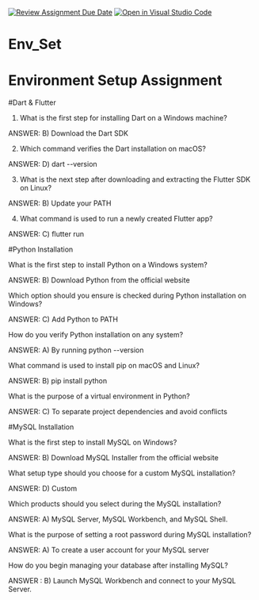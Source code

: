 [![Review Assignment Due Date](https://classroom.github.com/assets/deadline-readme-button-22041afd0340ce965d47ae6ef1cefeee28c7c493a6346c4f15d667ab976d596c.svg)](https://classroom.github.com/a/vnsr1XuU)
[![Open in Visual Studio Code](https://classroom.github.com/assets/open-in-vscode-2e0aaae1b6195c2367325f4f02e2d04e9abb55f0b24a779b69b11b9e10269abc.svg)](https://classroom.github.com/online_ide?assignment_repo_id=15644578&assignment_repo_type=AssignmentRepo)
# Env_Set

# Environment Setup Assignment

#Dart & Flutter

1. What is the first step for installing Dart on a Windows machine?

ANSWER: 
B) Download the Dart SDK


2. Which command verifies the Dart installation on macOS?

ANSWER: 
D) dart --version


3. What is the next step after downloading and extracting the Flutter SDK on Linux?

ANSWER: 
B) Update your PATH


4. What command is used to run a newly created Flutter app?

ANSWER:
C) flutter run


#Python Installation

What is the first step to install Python on a Windows system?

ANSWER: 
B) Download Python from the official website

Which option should you ensure is checked during Python installation on Windows?

ANSWER: 
C) Add Python to PATH

How do you verify Python installation on any system?

ANSWER:
A) By running python --version

What command is used to install pip on macOS and Linux?

ANSWER: 
B) pip install python

What is the purpose of a virtual environment in Python?

ANSWER: 
C) To separate project dependencies and avoid conflicts

#MySQL Installation

What is the first step to install MySQL on Windows?

ANSWER: 
B) Download MySQL Installer from the official website

What setup type should you choose for a custom MySQL installation?

ANSWER:
D) Custom

Which products should you select during the MySQL installation?

ANSWER: 
A) MySQL Server, MySQL Workbench, and MySQL Shell.

What is the purpose of setting a root password during MySQL installation?

ANSWER: 
A) To create a user account for your MySQL server

How do you begin managing your database after installing MySQL?

ANSWER :
B) Launch MySQL Workbench and connect to your MySQL Server.


